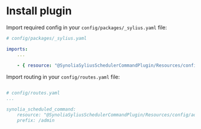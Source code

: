# Install plugin

Import required config in your `config/packages/_sylius.yaml` file:

```yaml
# config/packages/_sylius.yaml

imports:
    ...
    
    - { resource: "@SynoliaSyliusSchedulerCommandPlugin/Resources/config/config.yml" }
```

Import routing in your `config/routes.yaml` file:

```yaml

# config/routes.yaml
...

synolia_scheduled_command:
    resource: "@SynoliaSyliusSchedulerCommandPlugin/Resources/config/admin_routing.yml"
    prefix: /admin
```



